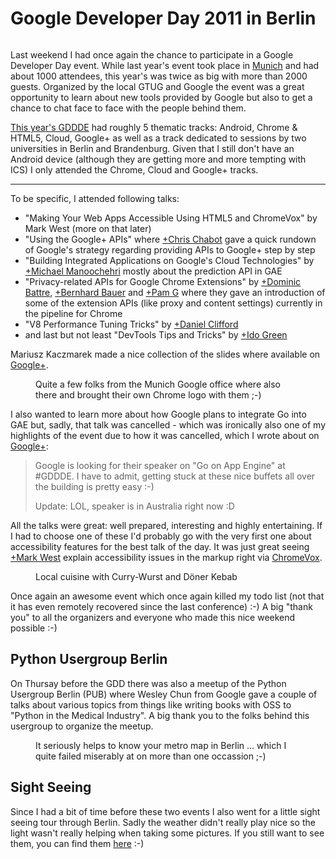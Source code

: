 # Google Developer Day 2011 in Berlin

<figure>
    <img src="http://photos.h10n.me/Conferences/Google-Developer-Day-2011/i-3DTX85q/0/M/DSC2464-M.jpg" alt="" />
</figure>

Last weekend I had once again the chance to participate in a Google Developer
Day event. While last year's event took place in [Munich][gddde2010] and had
about 1000 attendees, this year's was twice as big with more than 2000 guests.
Organized by the local GTUG and Google the event was a great opportunity to
learn about new tools provided by Google but also to get a chance to chat face
to face with the people behind them.

[This year's GDDDE][gddde2011] had roughly 5 thematic tracks: Android, Chrome
& HTML5, Cloud, Google+ as well as a track dedicated to sessions by two
universities in Berlin and Brandenburg. Given that I still don't have an
Android device (although they are getting more and more tempting with ICS) I
only attended the Chrome, Cloud and Google+ tracks.

-------------------------------

To be specific, I attended following talks:

* "Making Your Web Apps Accessible Using HTML5 and ChromeVox" by Mark West
  (more on that later)
* "Using the Google+ APIs" where [+Chris Chabot][] gave a
  quick rundown of Google's strategy regarding providing APIs to Google+ step
  by step
* "Building Integrated Applications on Google's Cloud Technologies" by
  [+Michael Manoochehri][] mostly
  about the prediction API in GAE
* "Privacy-related APIs for Google Chrome Extensions" by [+Dominic Battre][],
  [+Bernhard Bauer][] and [+Pam G][] where they gave an introduction of some
  of the extension APIs (like proxy and content settings) currently in the
  pipeline for Chrome
* "V8 Performance Tuning Tricks" by [+Daniel Clifford][]
* and last but not least "DevTools Tips and Tricks" by [+Ido Green][]

Mariusz Kaczmarek made a nice collection of the slides where available on
[Google+][slides].

<figure>
    <img src="http://photos.h10n.me/Conferences/Google-Developer-Day-2011/i-jRBNsbm/1/M/DSC2510-M.jpg" alt="" />
    <figcaption>Quite a few folks from the Munich Google office where also
    there and brought their own Chrome logo with them ;-)</figcaption>
</figure>

I also wanted to learn more about how Google plans to integrate Go into GAE
but, sadly, that talk was cancelled - which was ironically also one of my
highlights of the event due to how it was cancelled, which I wrote about on
[Google+](https://plus.google.com/113094980234917686027/posts/6EWvcJkhudz):


> Google is looking for their speaker on "Go on App Engine" at #GDDDE. I have to
> admit, getting stuck at these nice buffets all over the building is pretty
> easy :-)
> 
> Update: LOL, speaker is in Australia right now :D


All the talks were great: well prepared, interesting and highly entertaining.
If I had to choose one of these I'd probably go with the very first one about
accessibility features for the best talk of the day. It was just great seeing
[+Mark West][] explain accessibility issues in the markup right via [ChromeVox][].

<figure>
    <img src="http://photos.h10n.me/Conferences/Google-Developer-Day-2011/i-jrSmk7n/0/M/DSC2526-M.jpg" alt="" />
    <figcaption>Local cuisine with Curry-Wurst and Döner Kebab</figcaption>
</figure>

Once again an awesome event which once again killed my todo list (not that it
has even remotely recovered since the last conference) :-) A big "thank you"
to all the organizers and everyone who made this nice weekend possible :-)

## Python Usergroup Berlin

On Thursay before the GDD there was also a meetup of the Python Usergroup
Berlin (PUB) where Wesley Chun from Google gave a couple of talks about
various topics from things like writing books with OSS to "Python in the
Medical Industry". A big thank you to the folks behind this usergroup to
organize the meetup.

<figure>
    <img src="http://photos.h10n.me/Conferences/Google-Developer-Day-2011/i-dWrQXqc/0/M/DSC225345tonemapped-M.jpg" alt="" />
    <figcaption>It seriously helps to know your metro map in Berlin ... which
    I quite failed miserably at on more than one occassion ;-)</figcaption>
</figure>


## Sight Seeing

Since I had a bit of time before these two events I also went for a little
sight seeing tour through Berlin. Sadly the weather didn't really play nice so
the light wasn't really helping when taking some pictures.  If you still want
to see them, you can find them [here][photos] :-)


[+Chris Chabot]: https://plus.google.com/u/0/108189587050871927619/about
[+Michael Manoochehri]: https://plus.google.com/u/0/106641576811513429422/about
[+Mark West]: https://plus.google.com/u/0/104437754419996754779/about
[slides]: https://plus.google.com/u/0/104005370658696101293/posts/fp1uRtfH54p
[+Dominic Battre]:  https://plus.google.com/112873151164142266017/about
[gddde2011]: http://www.google.com/events/developerday/2011/berlin/
[+Bernhard Bauer]: https://plus.google.com/115694015162830643333/about
[+Pam G]: https://plus.google.com/111409943640059245707/posts
[gddde2010]: http://www.google.com/events/developerday/2010/munich/
[+Daniel Clifford]: https://plus.google.com/111909581069462963574/about
[+Ido Green]: https://plus.google.com/101709676645745930035/about
[ChromeVox]: https://chrome.google.com/webstore/detail/kgejglhpjiefppelpmljglcjbhoiplfn
[photos]: http://photos.h10n.me/Conferences/Google-Developer-Day-2011/20146820_fJZKWs#1590625306_sVNxjDm

